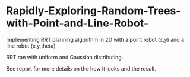 # Rapidly-Exploring-Random-Trees-with-Point-and-Line-Robot-
Implementing RRT planning algorithm in 2D with a point robot (x,y) and a line robot (x,y,theta)

RRT ran with uniform and Gaussian distributing.

See report for more details on the how it looks and the result.
